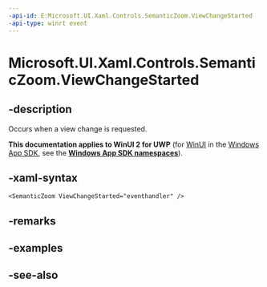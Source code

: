 ```yaml
---
-api-id: E:Microsoft.UI.Xaml.Controls.SemanticZoom.ViewChangeStarted
-api-type: winrt event
---
```


<!-- Event syntax
public event Windows.UI.Xaml.Controls.SemanticZoomViewChangedEventHandler ViewChangeStarted
-->

# Microsoft.UI.Xaml.Controls.SemanticZoom.ViewChangeStarted

## -description
Occurs when a view change is requested.

**This documentation applies to WinUI 2 for UWP** (for [WinUI](/windows/apps/winui/winui3/) in the [Windows App SDK](/windows/apps/windows-app-sdk/), see the **[Windows App SDK namespaces](/windows/windows-app-sdk/api/winrt/)**).

## -xaml-syntax
```xaml
<SemanticZoom ViewChangeStarted="eventhandler" />
```


## -remarks

## -examples

## -see-also

